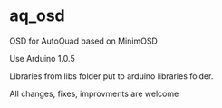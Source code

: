 # aq_osd
OSD for AutoQuad based on MinimOSD

Use Arduino 1.0.5

Libraries from libs folder put to arduino libraries folder.

All changes, fixes, improvments are welcome
